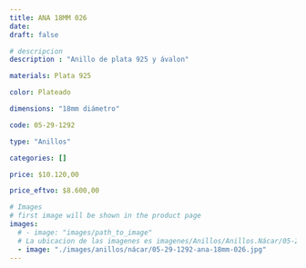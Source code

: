 ```yaml
---
title: ANA 18MM 026
date: 
draft: false

# descripcion
description : "Anillo de plata 925 y ávalon"

materials: Plata 925

color: Plateado

dimensions: "18mm diámetro"

code: 05-29-1292

type: "Anillos"

categories: []

price: $10.120,00

price_eftvo: $8.600,00

# Images
# first image will be shown in the product page
images:
  # - image: "images/path_to_image"
  # La ubicacion de las imagenes es imagenes/Anillos/Anillos.Nácar/05-29-1292-ana-18mm-026
  - image: "./images/anillos/nácar/05-29-1292-ana-18mm-026.jpg"
---
```

